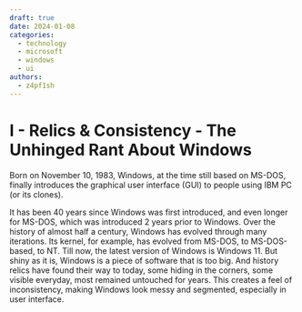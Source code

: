 ```yaml
---
draft: true
date: 2024-01-08
categories:
  - technology
  - microsoft
  - windows
  - ui
authors:
  - z4pf1sh
---
```


# I - Relics & Consistency - The Unhinged Rant About Windows

Born on November 10, 1983, Windows, at the time still based on MS-DOS, finally introduces the graphical user interface (GUI) to people using IBM PC (or its clones).

It has been 40 years since Windows was first introduced, and even longer for MS-DOS, which was introduced 2 years prior to Windows. Over the history of almost half a century, Windows has evolved through many iterations. Its kernel, for example, has evolved from MS-DOS, to MS-DOS-based, to NT. Till now, the latest version of Windows is Windows 11. But shiny as it is, Windows is a piece of software that is too big. And history relics have found their way to today, some hiding in the corners, some visible everyday, most remained untouched for years. This creates a feel of inconsistency, making Windows look messy and segmented, especially in user interface.

<!-- more -->

